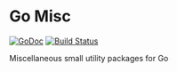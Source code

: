 # Go Misc

[![GoDoc](https://godoc.org/github.com/gwatts/gomisc?status.svg)](https://godoc.org/github.com/gwatts/gomisc)
[![Build Status](https://travis-ci.org/gwatts/gomisc.svg?branch=master)](https://travis-ci.org/gwatts/gomisc)

Miscellaneous small utility  packages for Go

